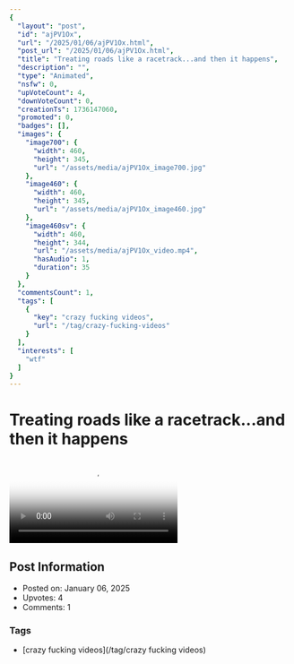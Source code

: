 ```yaml
---
{
  "layout": "post",
  "id": "ajPV1Ox",
  "url": "/2025/01/06/ajPV1Ox.html",
  "post_url": "/2025/01/06/ajPV1Ox.html",
  "title": "Treating roads like a racetrack...and then it happens",
  "description": "",
  "type": "Animated",
  "nsfw": 0,
  "upVoteCount": 4,
  "downVoteCount": 0,
  "creationTs": 1736147060,
  "promoted": 0,
  "badges": [],
  "images": {
    "image700": {
      "width": 460,
      "height": 345,
      "url": "/assets/media/ajPV1Ox_image700.jpg"
    },
    "image460": {
      "width": 460,
      "height": 345,
      "url": "/assets/media/ajPV1Ox_image460.jpg"
    },
    "image460sv": {
      "width": 460,
      "height": 344,
      "url": "/assets/media/ajPV1Ox_video.mp4",
      "hasAudio": 1,
      "duration": 35
    }
  },
  "commentsCount": 1,
  "tags": [
    {
      "key": "crazy fucking videos",
      "url": "/tag/crazy-fucking-videos"
    }
  ],
  "interests": [
    "wtf"
  ]
}
---
```


# Treating roads like a racetrack...and then it happens

<video controls playsinline loop poster="/assets/media/ajPV1Ox_image460.jpg">
  <source src="/assets/media/ajPV1Ox_video.mp4" type="video/mp4">
  Your browser does not support the video tag.
</video>

## Post Information

- Posted on: January 06, 2025
- Upvotes: 4
- Comments: 1

### Tags

- [crazy fucking videos](/tag/crazy fucking videos)

